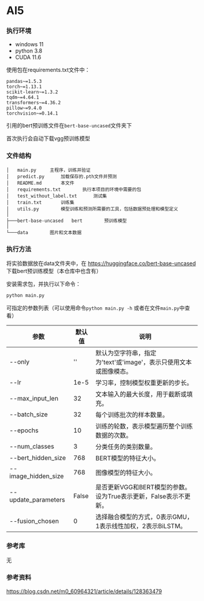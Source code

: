 # AI5

### 执行环境

- windows 11
- python 3.8
- CUDA 11.6

使用包在requirements.txt文件中：

```
pandas~=1.5.3
torch~=1.13.1
scikit-learn~=1.3.2
tqdm~=4.64.1
transformers~=4.36.2
pillow~=9.4.0
torchvision~=0.14.1
```

引用的bert预训练文件在`bert-base-uncased`文件夹下

首次执行会自动下载vgg预训练模型

### 文件结构

```
│   main.py		主程序，训练并验证
│   predict.py		加载保存的.pth文件并预测
│   README.md		本文件
│   requirements.txt		执行本项目的环境中需要的包
│   test_without_label.txt		测试集
│   train.txt		训练集
│   utils.py		模型训练和预测所需要的工具，包括数据预处理和模型定义
│   
├───bert-base-uncased	bert		预训练模型
│   
└───data		图片和文本数据
```



### 执行方法

将实验数据放在data文件夹中，在 https://huggingface.co/bert-base-uncased 下载bert预训练模型（本仓库中也含有）

安装需求包，并执行以下命令：

```bash
python main.py
```

可指定的参数列表（可以使用命令`python main.py -h` 或者在文件`main.py`中查看）

| 参数                | 默认值 | 说明                                                         |
| ------------------- | ------ | ------------------------------------------------------------ |
| --only              | ''     | 默认为空字符串，指定为'text'或'image'，表示只使用文本或图像模态。 |
| --lr                | 1e-5   | 学习率，控制模型权重更新的步长。                             |
| --max_input_len     | 32     | 文本输入的最大长度，用于截断或填充。                         |
| --batch_size        | 32     | 每个训练批次的样本数量。                                     |
| --epochs            | 10     | 训练的轮数，表示模型遍历整个训练数据的次数。                 |
| --num_classes       | 3      | 分类任务的类别数量。                                         |
| --bert_hidden_size  | 768    | BERT模型的特征大小。                                         |
| --image_hidden_size | 768    | 图像模型的特征大小。                                         |
| --update_parameters | False  | 是否更新VGG和BERT模型的参数。设为True表示更新，False表示不更新。 |
| --fusion_chosen     | 0      | 选择融合模型的方式，0表示GMU，1表示线性加权，2表示BiLSTM。   |


### 参考库

无

### 参考资料

https://blog.csdn.net/m0_60964321/article/details/128363479